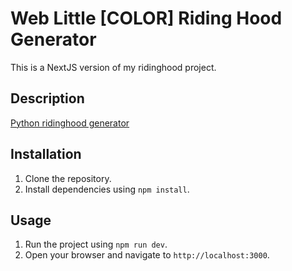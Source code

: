# Web Little [COLOR] Riding Hood Generator

This is a NextJS version of my ridinghood project.

## Description

[Python ridinghood generator](https://github.com/GonzaloPelenur/riding-hood-generator)

## Installation

1. Clone the repository.
2. Install dependencies using `npm install`.

## Usage

1. Run the project using `npm run dev`.
2. Open your browser and navigate to `http://localhost:3000`.
